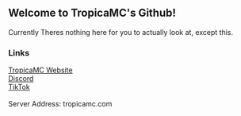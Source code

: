 ## Welcome to TropicaMC's Github! 
Currently Theres nothing here for you to actually look at, except this. 

### Links
[TropicaMC Website](https://tropicamc.com/)<br>
[Discord](https://discord.gg/3MJBCGWHR7)<br>
[TikTok](https://tiktok.com/@tropicamc)<br>
<br>
Server Address: tropicamc.com
